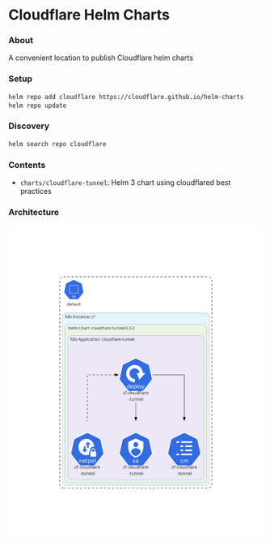 # Cloudflare Helm Charts

### About
A convenient location to publish Cloudflare helm charts

### Setup
```bash
helm repo add cloudflare https://cloudflare.github.io/helm-charts
helm repo update
```

### Discovery
```bash
helm search repo cloudflare
```

### Contents

- `charts/cloudflare-tunnel`: Helm 3 chart using cloudflared best practices

### Architecture
![Cloudflare Tunnel](tunnel-readme.png)